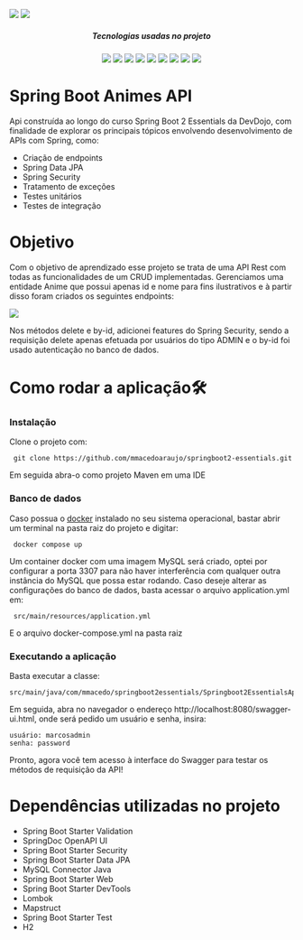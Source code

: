 <img src="https://img.shields.io/badge/Status-Concluido-brightgreen"> <img src="https://img.shields.io/badge/README-Em Construção-yellow">
<div align="center">
<h5 align="center"> Tecnologias usadas no projeto </h5>
<img src="https://img.shields.io/badge/Spring-6DB33F?style=flat-square&logo=Spring&logoColor=white"/>
<img src="https://img.shields.io/badge/Docker-2496ED?style=flat-square&logo=Docker&logoColor=white"/>
<img src="https://img.shields.io/badge/MySQL-4479A1?style=flat-square&logo=MySQL&logoColor=white"/>
<img src="https://img.shields.io/badge/Intellij-000000?style=flat-square&logo=Intellij IDEA&logoColor=white"/>
<img src="https://img.shields.io/badge/Maven-C71A36?style=flat-square&logo=Apache Maven&logoColor=white"/>
<img src="https://img.shields.io/badge/Postman-FF6C37?style=flat-square&logo=Postman&logoColor=white"/>
<img src="https://img.shields.io/badge/Spring Boot-6DB33F?style=flat-square&logo=Spring Boot&logoColor=white"/>
<img src="https://img.shields.io/badge/Spring Security-6DB33F?style=flat-square&logo=Spring Security&logoColor=white"/>
<img src="https://img.shields.io/badge/Swagger-85EA2D?style=flat-square&logo=Swagger&logoColor=white"/>
</div>
<h1> Spring Boot Animes API </h1>
<p>Api construída ao longo do curso Spring Boot 2 Essentials da DevDojo, com finalidade de explorar os principais tópicos envolvendo desenvolvimento de APIs com Spring, como:</p>
<ul>
<li>Criação de endpoints</li>
<li>Spring Data JPA</li>
<li>Spring Security</li>
<li>Tratamento de exceções</li>
<li>Testes unitários</li>
<li>Testes de integração</li>
</ul>

<h1> Objetivo </h1>
<p>Com o objetivo de aprendizado esse projeto se trata de uma API Rest com todas as funcionalidades de um CRUD implementadas. Gerenciamos uma entidade Anime que possui apenas id e nome para fins ilustrativos e à partir disso foram criados os seguintes endpoints: </p>
<img src="https://user-images.githubusercontent.com/103322548/200079087-16e2f2a2-3614-4c7a-9400-6153293ed39b.png">
<p>Nos métodos delete e by-id, adicionei features do Spring Security, sendo a requisição delete apenas efetuada por usuários do tipo ADMIN e o by-id foi usado autenticação no banco de dados.</p>
<p></p>

<h1>Como rodar a aplicação🛠️</h1> 

<h3> Instalação </h3>
<p>Clone o projeto com: </p>

```
 git clone https://github.com/mmacedoaraujo/springboot2-essentials.git
```

<p>Em seguida abra-o como projeto Maven em uma IDE</p>

<h3> Banco de dados </h3>

<p>Caso possua o <a href="https://www.docker.com/">docker</a> instalado no seu sistema operacional, bastar abrir um terminal na pasta raiz do projeto e digitar: </p>


```
 docker compose up
```
<p>Um container docker com uma imagem MySQL será criado, optei por configurar a porta 3307 para não haver interferência com qualquer outra instância do MySQL que possa estar rodando. Caso deseje alterar as configurações do banco de dados, basta acessar o arquivo application.yml em: </p>

```
 src/main/resources/application.yml
```
<p>E o arquivo docker-compose.yml na pasta raiz </p>

<h3> Executando a aplicação </h3>
<p>Basta executar a classe: </p>

```
src/main/java/com/mmacedo/springboot2essentials/Springboot2EssentialsApplication.java
```

<p>Em seguida, abra no navegador o endereço http://localhost:8080/swagger-ui.html, onde será pedido um usuário e senha, insira: </p>

```
usuário: marcosadmin
senha: password
```

<p>Pronto, agora você tem acesso à interface do Swagger para testar os métodos de requisição da API!</p>

<h1> Dependências utilizadas no projeto </h1>
<ul>
<li>Spring Boot Starter Validation</li>
<li>SpringDoc OpenAPI UI</li>
<li>Spring Boot Starter Security</li>
<li>Spring Boot Starter Data JPA</li>
<li>MySQL Connector Java</li>
<li>Spring Boot Starter Web</li>
<li>Spring Boot Starter DevTools</li>
<li>Lombok</li>
<li>Mapstruct</li>
<li>Spring Boot Starter Test</li>
<li>H2</li>
</ul>
